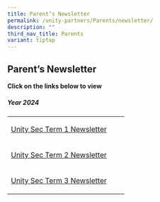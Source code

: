 ```yaml
---
title: Parent’s Newsletter
permalink: /unity-partners/Parents/newsletter/
description: ""
third_nav_title: Parents
variant: tiptap
---
```

<h2>Parent’s Newsletter</h2>
<p><strong>Click on the links below to view</strong>
</p>
<h5>Year 2024</h5>
<table style="minWidth: 75px">
<colgroup>
<col>
<col>
<col>
</colgroup>
<tbody>
<tr>
<td rowspan="1" colspan="1">
<p><a href="https://issuu.com/unitysec/docs/t1_newsletter_2024" rel="noopener noreferrer nofollow" target="_blank">Unity Sec Term 1 Newsletter</a>
</p>
</td>
<td rowspan="1" colspan="1">
<p></p>
</td>
<td rowspan="1" colspan="1">
<p></p>
</td>
</tr>
<tr>
<td rowspan="1" colspan="1">
<p><a href="https://issuu.com/unitysec/docs/2024_uss_term_2_newsletter?fr=xKAE9_zU1NQ" rel="noopener noreferrer nofollow" target="_blank">Unity Sec Term 2 Newsletter</a>
</p>
</td>
<td rowspan="1" colspan="1">
<p></p>
</td>
<td rowspan="1" colspan="1">
<p></p>
</td>
</tr>
<tr>
<td rowspan="1" colspan="1">
<p><a href="https://issuu.com/unitysec/docs/t3_newsletter_2024?fr=xKAE9_zU1NQ" rel="noopener noreferrer nofollow" target="_blank">Unity Sec Term 3 Newsletter</a>
</p>
</td>
<td rowspan="1" colspan="1">
<p></p>
</td>
<td rowspan="1" colspan="1">
<p></p>
</td>
</tr>
</tbody>
</table>
<p></p>